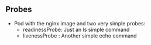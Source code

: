 ## Probes

- Pod with the nginx image and two very simple probes:
  - readinessProbe: Just an ls simple command
  - livenessProbe : Another simple echo command

